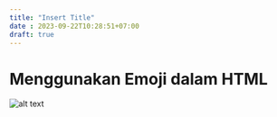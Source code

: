 ```yaml
---
title: "Insert Title"
date : 2023-09-22T10:28:51+07:00
draft: true
---
```


# Menggunakan Emoji dalam HTML


![alt text]((https://lh3.googleusercontent.com/keep-bbsk/AG3SVnDMg-jo7NhgsqJxBHpYgTpK_YLK637L6r3X_nXAKHJpECvWuwU4ubsquxuqgfziClgSUOefedM9UayJpHzwMrxfgMyPlrKs-64iK93nHet3VlJI=s512)https://lh3.googleusercontent.com/keep-bbsk/AG3SVnDMg-jo7NhgsqJxBHpYgTpK_YLK637L6r3X_nXAKHJpECvWuwU4ubsquxuqgfziClgSUOefedM9UayJpHzwMrxfgMyPlrKs-64iK93nHet3VlJI=s512)

